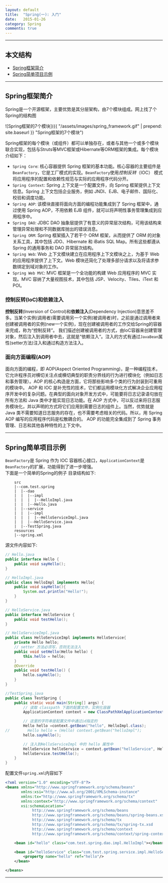 ```yaml
---
layout: default
title:  "Spring(一): 入门"
date:   2015-01-26 
category: Spring  
comments: true
---
```



*****

## 本文结构

* [Spring框架简介](#instruction)
* [Spring简单项目示例](#example)

*****

<h2 id="instruction"> Spring框架简介 </h2>

Spring是一个开源框架，主要优势是其分层架构，由7个模块组成。网上找了个Spring的结构图

![Spring框架的7个模块]({{ "/assets/images/spring_framework.gif"  | prepend: site.baseurl }} "Spring框架的7个模块")

Spring框架的每个模块（或组件）都可以单独存在，或者与其他一个或多个模块联合实现，包括与Struts等MVC框架或Hibernate等ORM框架的集成。每个模块介绍如下：

* `Spring Core`: 核心容器提供 Spring 框架的基本功能。核心容器的主要组件是`BeanFactory`，它是工厂模式的实现。`BeanFactory`使用*控制反转*（IOC） 模式将应用程序的配置和依赖性规范与实际的应用程序代码分开。
* `Spring Context`: Spring 上下文是一个配置文件，向 Spring 框架提供上下文信息。Spring 上下文包括企业服务，例如 JNDI、EJB、电子邮件、国际化、校验和调度功能。
* `Spring AOP`: 该模块直接将面向方面的编程功能集成到了 Spring 框架中，通过使用 Spring AOP，不用依赖 EJB 组件，就可以将声明性事务管理集成到应用程序中。
* `Spring DAO`: JDBC DAO 抽象层提供了有意义的异常层次结构，可用该结构来管理异常处理和不同数据库抛出的错误消息。
* `Spring ORM`: Spring 框架插入了若干个 ORM 框架，从而提供了 ORM 的对象关系工具，其中包括 JDO、Hibernate 和 iBatis SQL Map。所有这些都遵从 Spring 的通用事务和 DAO 异常层次结构。
* `Spring Web`: Web 上下文模块建立在应用程序上下文模块之上，为基于 Web 的应用程序提供了上下文。Web 模块还简化了处理多部分请求以及将请求参数绑定到域对象的工作。
* `Spring Web MVC`: MVC 框架是一个全功能的构建 Web 应用程序的 MVC 实现。MVC 容纳了大量视图技术，其中包括 JSP、Velocity、Tiles、iText 和 POI。

### 控制反转(IoC)和依赖注入
**控制反转**(Inversion of Control)和**依赖注入**(Dependency Injection)意思差不多。当某个实例(调用者)需要调用另一个实例(被调用者)时，之前是通过调用者来创建被调用者的实例(new一个实例)，现在创建被调用者的工作交给Spring的容器来完成，称为“控制反转”。
我们描述创建被调用者的方式，由IoC容器来创建管理对象，然后注入到调用者中去，这就是“依赖注入“。注入的方式有通过`JavaBean`属性(setter方法)注入和通过构造方法注入。

### 面向方面编程(AOP)
面向方面的编程，即 AOP(Aspect Oriented Programming)，是一种编程技术，它允许程序员对横切关注点或横切典型的职责分界线的行为进行模块化（例如日志和事务管理）。AOP 的核心构造是方面，它将那些影响多个类的行为封装到可重用的模块中。
AOP 和 IOC 是补充性的技术，它们都运用模块化方式解决企业应用程序开发中的复杂问题。在典型的面向对象开发方式中，可能要将日志记录语句放在所有方法和 Java 类中才能实现日志功能。在 AOP 方式中，可以反过来将日志服务模块化，并以声明的方式将它们应用到需要日志的组件上。当然，优势就是 Java 类不需要知道日志服务的存在，也不需要考虑相关的代码。所以，用 Spring AOP 编写的应用程序代码是松散耦合的。
AOP 的功能完全集成到了 Spring 事务管理、日志和其他各种特性的上下文中。

*****

<h2 id="example"> Spring简单项目示例 </h2>

`BeanFactory`是 Spring 作为 IOC 容器核心接口，`ApplicationContext`是`BeanFactory`的扩展，功能得到了进一步增强。  
下面是一个简单的Spring的例子
目录结构如下:

```
    src
    |--com.test.spring
    |  |--dao
    |  |  |--impl
    |  |  |  |--HelloImpl.java
    |  |  |--Hello.java
    |  |--service
    |  |  |--impl
    |  |  |  |--HelloServiceImpl.java
    |  |  |--HelloService.java
    |  |--TestSpring.java
    resources
    |--spring.xml
```

源文件内容如下:

```java
// Hello.java
public interface Hello {
    public void sayHello();
}

// HelloImpl.java
public class HelloImpl implements Hello{
    public void sayHello(){
        System.out.println("Hello!");
    }
}

// HelloService.java
public interface HelloService {
    public void testHello();
}

// HelloServiceImpl.java
public class HelloServiceImpl implements HelloService{
    private Hello hello;
    // setter 方法必须写，否则无法注入
    public void setHello(Hello hello) {
        this.hello = hello;
    }
    @Override
    public void testHello() {
        hello.sayHello();
    }
}

//TestSpring.java
public class TestSpring {
    public static void main(String[] args) {
        // 读取 classpath 下面的配置文件，实例化容器
        ApplicationContext context = new ClassPathXmlApplicationContext("spring.xml");

        // 这里的字符串是配置文件中通过id指定的
        Hello hello =context.getBean("hello", HelloImpl.class);
//        Hello hello = (Hello) context.getBean("helloImpl");
        hello.sayHello();

        // 注入到HelloServiceImpl 中的 hello 属性中
        HelloService helloService = context.getBean("helloService", HelloService.class);
        helloService.testHello();
    }
}
```

配置文件`spring.xml`内容如下

```xml
<?xml version="1.0" encoding="UTF-8"?>
<beans xmlns="http://www.springframework.org/schema/beans"
       xmlns:xsi="http://www.w3.org/2001/XMLSchema-instance"
       xmlns:tx="http://www.springframework.org/schema/tx"
       xmlns:context="http://www.springframework.org/schema/context"
       xsi:schemaLocation="
            http://www.springframework.org/schema/beans
            http://www.springframework.org/schema/beans/spring-beans.xsd
            http://www.springframework.org/schema/tx
            http://www.springframework.org/schema/tx/spring-tx.xsd
            http://www.springframework.org/schema/context
            http://www.springframework.org/schema/context/spring-context-3.0.xsd">

    <bean id="hello" class="com.test.spring.dao.impl.HelloImpl"></bean>

    <bean id="helloService" class="com.test.spring.service.impl.HelloServiceImpl">
        <property name="hello" ref="hello"/>
    </bean>

</beans>
```

*****
